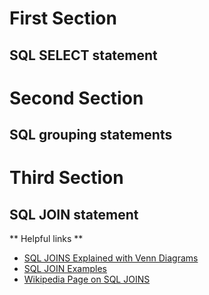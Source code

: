 # First Section
## SQL SELECT statement
# Second Section
## SQL grouping statements
# Third Section
## SQL JOIN statement

** Helpful links **
- [SQL JOINS Explained with Venn Diagrams](http://blog.codinghorror.com/a-visual-explanation-of-sql-joins/)
- [SQL JOIN Examples](http://www.sql-join.com/)
- [Wikipedia Page on SQL JOINS](https://en.wikipedia.org/wiki/Join_(SQL))